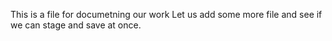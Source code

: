 This is a file for documetning our work
Let us add some more file and see if we can stage and save at once.
